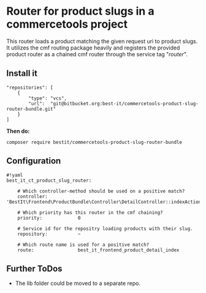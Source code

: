 # Router for product slugs in a commercetools project

This router loads a product matching the given request uri to product slugs. It utilizes the cmf routing package heavily and registers the provided product router as a chained cmf router through the service tag "_router_".

## Install it

    "repositories": [
        {
            "type": "vcs",
            "url":  "git@bitbucket.org:best-it/commercetools-product-slug-router-bundle.git"
        }
    ]
    
**Then do:**

    composer require bestit/commercetools-product-slug-router-bundle

## Configuration

```
#!yaml
best_it_ct_product_slug_router:

    # Which controller-method should be used on a positive match?
    controller:           'BestIt\Frontend\ProductBundle\Controller\DetailController::indexAction'

    # Which priority has this router in the cmf chaining?
    priority:             0

    # Service id for the repositry loading products with their slug.
    repository:           ~

    # Which route name is used for a positive match?
    route:                best_it_frontend_product_detail_index
```

## Further ToDos

* The lib folder could be moved to a separate repo.
